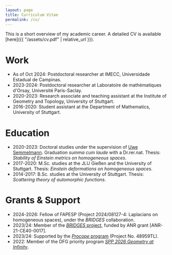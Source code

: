 ```yaml
---
layout: page
title: Curriculum Vitae
permalink: /cv/
---
```

This is a short overview of my academic career. A detailed CV is available [here]({{ "/assets/cv.pdf" | relative_url }}).

# Work

* As of Oct 2024: Postdoctoral researcher at IMECC, Universidade Estadual de Campinas.
* 2023-2024: Postdoctoral researcher at Laboratoire de mathématiques d'Orsay, Université Paris-Saclay.
* 2020-2023: Research associate and teaching assistant at the Institute of Geometry and Topology, University of Stuttgart.
* 2016-2020: Student assistant at the Department of Mathematics, University of Stuttgart.

# Education

* 2020-2023: Doctoral studies under the supervision of [Uwe Semmelmann](https://www.igt.uni-stuttgart.de/en/team/Semmelmann/). Graduation *summa cum laude* with a Dr.rer.nat. Thesis: *Stability of Einstein metrics on homogeneous spaces*.
* 2017-2020: M.Sc. studies at the JLU Gießen and the University of Stuttgart. Thesis: *Einstein deformations on homogeneous spaces*.
* 2014-2017: B.Sc. studies at the University of Stuttgart. Thesis: *Scattering theory of automorphic functions*.

# Grants & Support

* 2024-2026: Fellow of FAPESP (Project 2024/08127-4: Laplacians on homogeneous spaces), under the *BRIDGES* collaboration.
* 2023/24: Member of the [*BRIDGES* project](https://anr.fr/Project-ANR-21-CE40-0017), funded by ANR grant [ANR-21-CE40-0017].
* 2023/24: Supported by the [*Procope* program](https://www.campusfrance.org/fr/procope) (Project No. 48959TL).
* 2022: Member of the DFG priority program *[SPP 2026 Geometry at Infinity](https://www.spp2026.de/members-guests/74-member-pages/paul-schwahn-msc)*.
